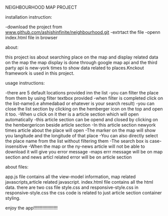 NEIGHBOURHOOD MAP PROJECT


installation instruction:

-download the project from www.github.com/ashishinfinite/neighbourhood.git
-extrtact the file
-openn index.html file in browser


about:

this project iss about searching place on the map and display related data on the map
the map display is done through google map api and the third party api is new-york times to show
data related to places.Knckout framework is used in this project.


usage instructions:

-there are 5 default locations provided inn the list 
-you can filter the place from them by using filter textbox provided
-when filter is completed click on the list-name(i.e ahmedabad or ehatever is your search result)
-you can close the list section by clicking on the hemberger icon on the top and open it too.
-When u click on it ther is a article section which will open automatically
-this article section can be opend and closed by clicking on the hembergericon beside article section 
-In this article section newyork times article about the place will open
-The marker on the map will show you langitude and the longitude of that place
-You can also directly select  the place name from the list without filtering them
-The search box is case-insensitive
-When the map or the ny-news article will not be able to download it will give you error message 
-maps errr message will be on map section and news articl related error will be on article section


about files:

app.js file contains all the view-model information, map related javascripts,article related javascript.
index.html file contains all the html data.
there are two css file style.css and responsive-style.css
in responsive-style.css the css code is related to just article section container styling.






enjoy the app!!!!!!!!!!!!!!!!!!!



